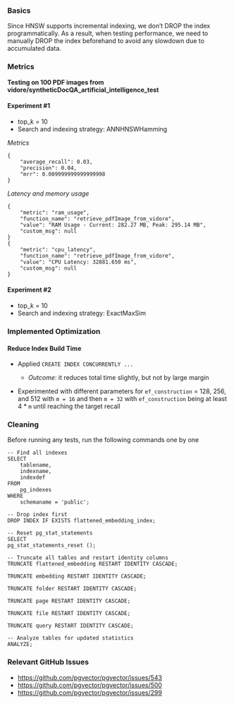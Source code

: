 ### Basics

Since HNSW supports incremental indexing, we don’t DROP the index programmatically. As a result, when testing performance, we need to manually DROP the index beforehand to avoid any slowdown due to accumulated data.

### Metrics

**Testing on 100 PDF images from vidore/syntheticDocQA_artificial_intelligence_test**

#### Experiment #1

-   top_k = 10
-   Search and indexing strategy: ANNHNSWHamming

_Metrics_

```
{
    "average_recall": 0.03,
    "precision": 0.04,
    "mrr": 0.009999999999999998
}
```

_Latency and memory usage_

```
{
    "metric": "ram_usage",
    "function_name": "retrieve_pdfImage_from_vidore",
    "value": "RAM Usage - Current: 282.27 MB, Peak: 295.14 MB",
    "custom_msg": null
}
{
    "metric": "cpu_latency",
    "function_name": "retrieve_pdfImage_from_vidore",
    "value": "CPU Latency: 32881.650 ms",
    "custom_msg": null
}
```

#### Experiment #2

-   top_k = 10
-   Search and indexing strategy: ExactMaxSim

### Implemented Optimization

#### Reduce Index Build Time

-   Applied `CREATE INDEX CONCURRENTLY ...`

    -   _Outcome_: it reduces total time slightly, but not by large margin

-   Experimented with different parameters for `ef_construction` = 128, 256, and 512 with `m = 16` and then `m = 32` with `ef_construction` being at least 4 \* `m` until reaching the target recall

### Cleaning

Before running any tests, run the following commands one by one

```
-- Find all indexes
SELECT
    tablename,
    indexname,
    indexdef
FROM
    pg_indexes
WHERE
    schemaname = 'public';

-- Drop index first
DROP INDEX IF EXISTS flattened_embedding_index;

-- Reset pg_stat_statements
SELECT
pg_stat_statements_reset ();

-- Truncate all tables and restart identity columns
TRUNCATE flattened_embedding RESTART IDENTITY CASCADE;

TRUNCATE embedding RESTART IDENTITY CASCADE;

TRUNCATE folder RESTART IDENTITY CASCADE;

TRUNCATE page RESTART IDENTITY CASCADE;

TRUNCATE file RESTART IDENTITY CASCADE;

TRUNCATE query RESTART IDENTITY CASCADE;

-- Analyze tables for updated statistics
ANALYZE;
```

### Relevant GitHub Issues

-   https://github.com/pgvector/pgvector/issues/543
-   https://github.com/pgvector/pgvector/issues/500
-   https://github.com/pgvector/pgvector/issues/299
